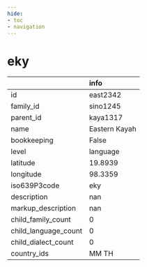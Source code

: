```yaml
---
hide:
- toc
- navigation
---
```

# eky
|                      | info          |
|:---------------------|:--------------|
| id                   | east2342      |
| family_id            | sino1245      |
| parent_id            | kaya1317      |
| name                 | Eastern Kayah |
| bookkeeping          | False         |
| level                | language      |
| latitude             | 19.8939       |
| longitude            | 98.3359       |
| iso639P3code         | eky           |
| description          | nan           |
| markup_description   | nan           |
| child_family_count   | 0             |
| child_language_count | 0             |
| child_dialect_count  | 0             |
| country_ids          | MM TH         |